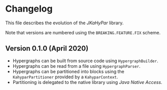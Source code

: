 # Changelog

This file describes the evolution of the *JKaHyPar* library.

Note that versions are numbered using the `BREAKING.FEATURE.FIX` scheme.

## Version 0.1.0 (April 2020)

+ Hypergraphs can be built from source code using `HypergraphBuilder`.
+ Hypergraphs can be read from a file using `HypergraphParser`.
+ Hypergraphs can be partitioned into blocks using the `KahyparPartitioner`
  provided by a `KahyparContext`.
+ Partitioning is delegated to the native library using *Java Native Access*.
